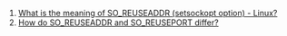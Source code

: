  1. [What is the meaning of SO_REUSEADDR (setsockopt option) - Linux?]
 2. [How do SO_REUSEADDR and SO_REUSEPORT differ?]
 
[What is the meaning of SO_REUSEADDR (setsockopt option) - Linux?]: https://stackoverflow.com/questions/3229860/what-is-the-meaning-of-so-reuseaddr-setsockopt-option-linux/3233022#3233022
[How do SO_REUSEADDR and SO_REUSEPORT differ?]: https://stackoverflow.com/questions/14388706/how-do-so-reuseaddr-and-so-reuseport-differ
